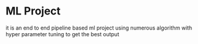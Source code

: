 # ML Project

it is an end to end pipeline based ml project using numerous algorithm with hyper parameter tuning to get the best output
